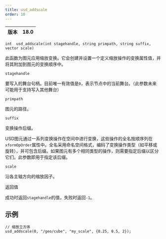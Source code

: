 ```yaml
---
title: usd_addscale
order: 10
---
```

| 版本 | 18.0 |
| --- | --- |

`int  usd_addscale(int stagehandle, string primpath, string suffix, vector scale)`

此函数为图元应用缩放变换。它会创建并设置一个定义缩放操作的变换属性值，并将其附加到图元的变换顺序中。

`stagehandle`

要写入的舞台句柄。目前唯一有效值是`0`，表示节点中的当前舞台。（此参数未来可能用于支持写入其他舞台）

`primpath`

图元的路径。

`suffix`

变换操作后缀。

USD图元通过一系列变换操作在空间中进行变换，这些操作的全名按顺序列在`xformOpOrder`属性中。全名采用命名空间格式，编码了变换操作类型（如平移或旋转），并可包含后缀。如果图元有多个相同类型的操作，则需要指定后缀以区分它们。此参数即用于指定该后缀。

`scale`

沿各主轴方向的缩放因子。

返回值

成功时返回`stagehandle`的值，失败时返回`-1`。

## 示例

```vex
// 缩放立方体
usd_addscale(0, "/geo/cube", "my_scale", {0.25, 0.5, 2});

```
